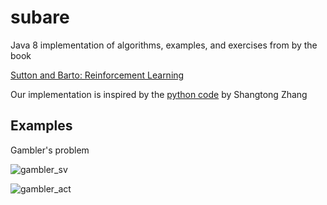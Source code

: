 # subare

Java 8 implementation of algorithms, examples, and exercises from by the book

[Sutton and Barto: Reinforcement Learning](https://webdocs.cs.ualberta.ca/~sutton/book/the-book-2nd.html)

Our implementation is inspired by the 
[python code](https://github.com/ShangtongZhang/reinforcement-learning-an-introduction)
by Shangtong Zhang

## Examples

Gambler's problem

![gambler_sv](https://cloud.githubusercontent.com/assets/4012178/25566784/05d63bf0-2de1-11e7-88e8-a2c485071c38.png)

![gambler_act](https://cloud.githubusercontent.com/assets/4012178/25566785/092e2a2e-2de1-11e7-85d8-89782c9357ab.png)

